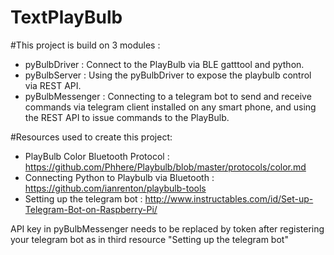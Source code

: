 # TextPlayBulb

#This project is build on 3 modules :
* pyBulbDriver : Connect to the PlayBulb via BLE gatttool and python.
* pyBulbServer : Using the pyBulbDriver to expose the playbulb control via REST API.
* pyBulbMessenger : Connecting to a telegram bot to send and receive commands via telegram client installed on any smart phone, and using the REST API to issue commands to the PlayBulb.

#Resources used to create this project:
* PlayBulb Color Bluetooth Protocol : https://github.com/Phhere/Playbulb/blob/master/protocols/color.md
* Connecting Python to Playbulb via Bluetooth : https://github.com/ianrenton/playbulb-tools
* Setting up the telegram bot : http://www.instructables.com/id/Set-up-Telegram-Bot-on-Raspberry-Pi/

API key in pyBulbMessenger needs to be replaced by token after registering your telegram bot as in third resource "Setting up the telegram bot"
